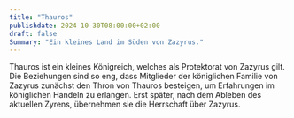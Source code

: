 ```yaml
---
title: "Thauros"
publishdate: 2024-10-30T08:00:00+02:00
draft: false
Summary: "Ein kleines Land im Süden von Zazyrus."
---
```


Thauros ist ein kleines Königreich, welches als Protektorat von Zazyrus gilt. Die Beziehungen sind so eng, dass Mitglieder der königlichen Familie von Zazyrus zunächst den Thron von Thauros besteigen, um Erfahrungen im königlichen Handeln zu erlangen. Erst später, nach dem Ableben des aktuellen Zyrens, übernehmen sie die Herrschaft über Zazyrus.
